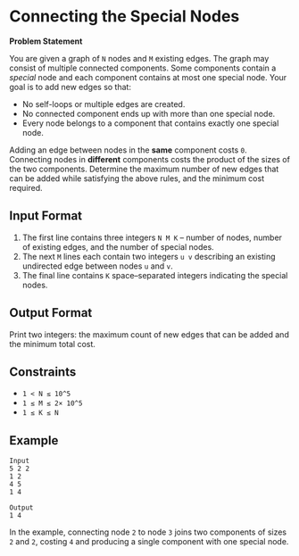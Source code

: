 # Connecting the Special Nodes

**Problem Statement**

You are given a graph of `N` nodes and `M` existing edges. The graph may consist of multiple connected components. Some components contain a *special* node and each component contains at most one special node. Your goal is to add new edges so that:

- No self-loops or multiple edges are created.
- No connected component ends up with more than one special node.
- Every node belongs to a component that contains exactly one special node.

Adding an edge between nodes in the **same** component costs `0`. Connecting nodes in **different** components costs the product of the sizes of the two components. Determine the maximum number of new edges that can be added while satisfying the above rules, and the minimum cost required.

## Input Format

1. The first line contains three integers `N M K` &ndash; number of nodes, number of existing edges, and the number of special nodes.
2. The next `M` lines each contain two integers `u v` describing an existing undirected edge between nodes `u` and `v`.
3. The final line contains `K` space&ndash;separated integers indicating the special nodes.

## Output Format

Print two integers: the maximum count of new edges that can be added and the minimum total cost.

## Constraints

- `1 < N ≤ 10^5`
- `1 ≤ M ≤ 2× 10^5`
- `1 ≤ K ≤ N`

## Example

```
Input
5 2 2
1 2
4 5
1 4

Output
1 4
```

In the example, connecting node `2` to node `3` joins two components of sizes `2` and `2`, costing `4` and producing a single component with one special node.
